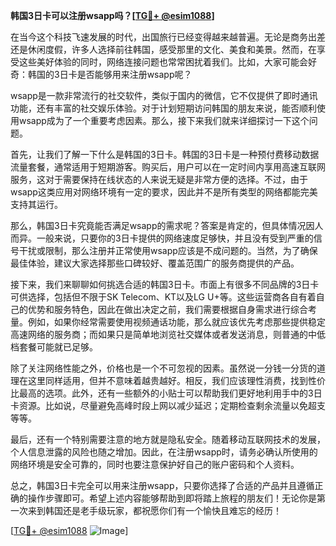 **韩国3日卡可以注册wsapp吗？[[TG💪+ @esim1088](https://t.me/s/esim1088)]**

在当今这个科技飞速发展的时代，出国旅行已经变得越来越普遍。无论是商务出差还是休闲度假，许多人选择前往韩国，感受那里的文化、美食和美景。然而，在享受这些美好体验的同时，网络连接问题也常常困扰着我们。比如，大家可能会好奇：韩国的3日卡是否能够用来注册wsapp呢？

wsapp是一款非常流行的社交软件，类似于国内的微信，它不仅提供了即时通讯功能，还有丰富的社交娱乐体验。对于计划短期访问韩国的朋友来说，能否顺利使用wsapp成为了一个重要考虑因素。那么，接下来我们就来详细探讨一下这个问题。

首先，让我们了解一下什么是韩国的3日卡。韩国的3日卡是一种预付费移动数据流量套餐，通常适用于短期游客。购买后，用户可以在一定时间内享用高速互联网服务，这对于需要保持在线状态的人来说无疑是非常方便的选择。不过，由于wsapp这类应用对网络环境有一定的要求，因此并不是所有类型的网络都能完美支持其运行。

那么，韩国3日卡究竟能否满足wsapp的需求呢？答案是肯定的，但具体情况因人而异。一般来说，只要你的3日卡提供的网络速度足够快，并且没有受到严重的信号干扰或限制，那么注册并正常使用wsapp应该是不成问题的。当然，为了确保最佳体验，建议大家选择那些口碑较好、覆盖范围广的服务商提供的产品。

接下来，我们来聊聊如何挑选合适的韩国3日卡。市面上有很多不同品牌的3日卡可供选择，包括但不限于SK Telecom、KT以及LG U+等。这些运营商各自有着自己的优势和服务特色，因此在做出决定之前，我们需要根据自身需求进行综合考量。例如，如果你经常需要使用视频通话功能，那么就应该优先考虑那些提供稳定高速网络的服务商；而如果只是简单地浏览社交媒体或者发送消息，则普通的中低档套餐可能就已足够。

除了关注网络性能之外，价格也是一个不可忽视的因素。虽然说一分钱一分货的道理在这里同样适用，但并不意味着越贵越好。相反，我们应该理性消费，找到性价比最高的选项。此外，还有一些额外的小贴士可以帮助我们更好地利用手中的3日卡资源。比如说，尽量避免高峰时段上网以减少延迟；定期检查剩余流量以免超支等等。

最后，还有一个特别需要注意的地方就是隐私安全。随着移动互联网技术的发展，个人信息泄露的风险也随之增加。因此，在注册wsapp时，请务必确认所使用的网络环境是安全可靠的，同时也要注意保护好自己的账户密码和个人资料。

总之，韩国3日卡完全可以用来注册wsapp，只要你选择了合适的产品并且遵循正确的操作步骤即可。希望上述内容能够帮助到即将踏上旅程的朋友们！无论你是第一次来到韩国还是老手级玩家，都祝愿你们有一个愉快且难忘的经历！

[[TG💪+ @esim1088](https://t.me/s/esim1088) ![Image](https://i.postimg.cc/4NQfJmqS/Snipaste-2025-05-13-00-14-12.png)]